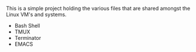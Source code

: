This is a simple project holding the various files that are shared amongst the Linux VM's and systems.

+ Bash Shell
+ TMUX
+ Terminator
+ EMACS